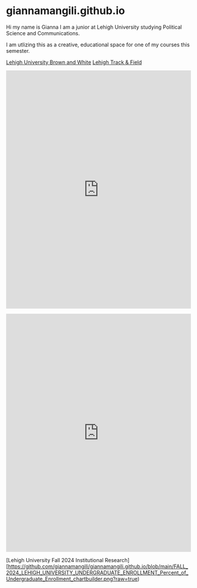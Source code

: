 # giannamangili.github.io

Hi my name is Gianna I am a junior at Lehigh University studying Political Science and Communications.

I am utlizing this as a creative, educational space for one of my courses this semester. 

[Lehigh University Brown and White](https://thebrownandwhite.com/)
[Lehigh Track & Field](https://lehighsports.com/sports/womens-track-and-field/roster/gianna-mangili/18507)

[<iframe src='https://cdn.knightlab.com/libs/timeline3/latest/embed/index.html?source=1FB4OzWANXOLQ0UBDHIIj-i-tVVhaBuf7qzm3oo_mOZc&font=Default&lang=en&timenav_position=top&initial_zoom=2&height=650' width='100%' height='650' webkitallowfullscreen mozallowfullscreen allowfullscreen frameborder='0'></iframe>  ](https://cdn.knightlab.com/libs/timeline3/latest/embed/index.html?source=1FB4OzWANXOLQ0UBDHIIj-i-tVVhaBuf7qzm3oo_mOZc&font=Default&lang=en&timenav_position=top&initial_zoom=2&height=650)                              

<iframe src='https://cdn.knightlab.com/libs/timeline3/latest/embed/index.html?source=1SW194CpDvBy0wyezzGtYOd7-dV6ACyb6c8mLGj8uIGU&font=Default&lang=en&initial_zoom=2&height=650' width='100%' height='650' webkitallowfullscreen mozallowfullscreen allowfullscreen frameborder='0'></iframe>

[Lehigh University Fall 2024 Institutional Research] [https://github.com/giannamangili/giannamangili.github.io/blob/main/FALL_2024_LEHIGH_UNIVERSITY_UNDERGRADUATE_ENROLLMENT_Percent_of_Undergraduate_Enrollment_chartbuilder.png?raw=true)
